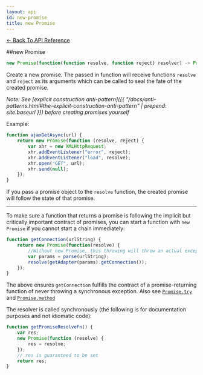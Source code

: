 ```yaml
---
layout: api
id: new-promise
title: new Promise
---
```



[← Back To API Reference](/docs/api-reference.html)
<div class="api-code-section"><markdown>
##new Promise

```js
new Promise(function(function resolve, function reject) resolver) -> Promise
```


Create a new promise. The passed in function will receive functions `resolve` and `reject` as its arguments which can be called to seal the fate of the created promise.

*Note: See [explicit construction anti-pattern]({{ "/docs/anti-patterns.html#the-explicit-construction-anti-pattern" | prepend: site.baseurl }}) before creating promises yourself*

Example:

```js
function ajaxGetAsync(url) {
    return new Promise(function (resolve, reject) {
        var xhr = new XMLHttpRequest;
        xhr.addEventListener("error", reject);
        xhr.addEventListener("load", resolve);
        xhr.open("GET", url);
        xhr.send(null);
    });
}
```

If you pass a promise object to the `resolve` function, the created promise will follow the state of that promise.

<hr>

To make sure a function that returns a promise is following the implicit but critically important contract of promises, you can start a function with `new Promise` if you cannot start a chain immediately:

```js
function getConnection(urlString) {
    return new Promise(function(resolve) {
        //Without new Promise, this throwing will throw an actual exception
        var params = parse(urlString);
        resolve(getAdapter(params).getConnection());
    });
}
```

The above ensures `getConnection` fulfills the contract of a promise-returning function of never throwing a synchronous exception. Also see [`Promise.try`](.) and [`Promise.method`](.)

The resolver is called synchronously (the following is for documentation purposes and not idiomatic code):

```js
function getPromiseResolveFn() {
    var res;
    new Promise(function (resolve) {
        res = resolve;
    });
    // res is guaranteed to be set
    return res;
}
```
</markdown></div>

